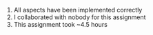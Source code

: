 1. All aspects have been implemented correctly
2. I collaborated with nobody for this assignment
3. This assignment took ~4.5 hours